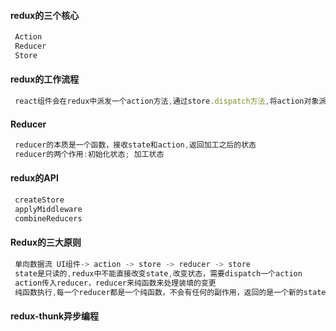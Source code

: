 #### redux的三个核心
```javascript
 Action
 Reducer
 Store
```
#### redux的工作流程
```javascript
 react组件会在redux中派发一个action方法,通过store.dispatch方法,将action对象派发给store,当store接收到action对象，会将先前的state和action对象一同发给reducer,reducer在接收到数据后，进行数据的更改，返回一个新的状态给store,最后由store更改数据
```
#### Reducer
```javascript
 reducer的本质是一个函数，接收state和action,返回加工之后的状态
 reducer的两个作用:初始化状态; 加工状态
```
#### redux的API
```javascript
 createStore
 applyMiddleware
 combineReducers
```
#### Redux的三大原则
```javascript
 单向数据流 UI组件-> action -> store -> reducer -> store
 state是只读的,redux中不能直接改变state,改变状态，需要dispatch一个action
 action传入reducer，reducer来纯函数来处理装填的变更
 纯函数执行,每一个reducer都是一个纯函数，不会有任何的副作用，返回的是一个新的state,state改变会触发store中的subscribe
```
#### redux-thunk异步编程
```javascript

```